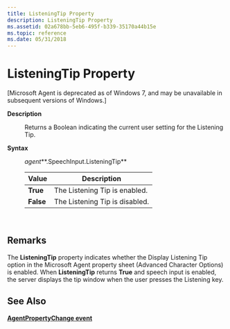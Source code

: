 ```yaml
---
title: ListeningTip Property
description: ListeningTip Property
ms.assetid: 02a678bb-5eb6-495f-b339-35170a44b15e
ms.topic: reference
ms.date: 05/31/2018
---
```


# ListeningTip Property

\[Microsoft Agent is deprecated as of Windows 7, and may be unavailable in subsequent versions of Windows.\]

<dl> <dt>

<span id="Description"></span><span id="description"></span><span id="DESCRIPTION"></span>**Description**
</dt> <dd>

Returns a Boolean indicating the current user setting for the Listening Tip.

</dd> <dt>

<span id="Syntax_"></span><span id="syntax_"></span><span id="SYNTAX_"></span>**Syntax** 
</dt> <dd>

*agent***.SpeechInput.ListeningTip**



| Value     | Description                    |
|-----------|--------------------------------|
| **True**  | The Listening Tip is enabled.  |
| **False** | The Listening Tip is disabled. |



 

</dd> </dl>

## Remarks

The **ListeningTip** property indicates whether the Display Listening Tip option in the Microsoft Agent property sheet (Advanced Character Options) is enabled. When **ListeningTip** returns **True** and speech input is enabled, the server displays the tip window when the user presses the Listening key.

## See Also

[**AgentPropertyChange event**](agentpropertychange-event.md)


 

 




